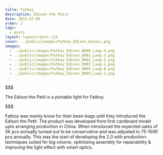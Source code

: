```yaml
---
title: Fatboy 
description: Edison the Petit
date: 2021-03-09
order: 2
tags:
  - posts
layout: layouts/post.njk
cover: ../public/images/Fatboy_Edison_mosaic.png
images:
  - ../public/images/Fatboy_Edison_0000_Laag-4.png
  - ../public/images/Fatboy_Edison_0001_Laag-3.png
  - ../public/images/Fatboy_Edison_0002_Laag-5.png
  - ../public/images/Fatboy_Edison_0003_Laag-2.png
  - ../public/images/Fatboy_Edison_0005_Laag-8.png
  - ../public/images/Fatboy_Edison_0004_Laag-1.png
---
```

$$$


The Edison the Petit is a portable light for Fatboy.

$$$



Fatboy was mainly know for their bean-bags until they introduced the Edison the Petit. 
The product was developed from first cardboard model upto arranging production in China. 
When introduced the expected sales of 5K pcs annually turned out to be conservative and was adjusted to 75-100K pcs annually. 
This was the start of developing the 2.0 with production-techniques suited for big volume, optimizing assembly for repairability & improving the light effect with smart optics.
